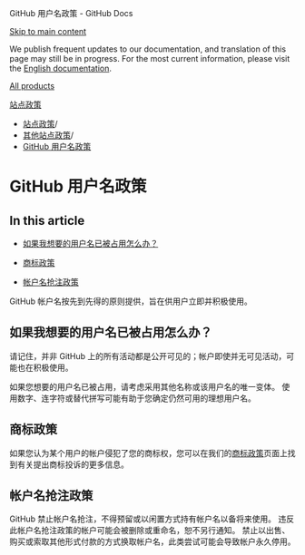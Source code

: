 GitHub 用户名政策 - GitHub Docs

[Skip to main content](#main-content)

We publish frequent updates to our documentation, and translation of this page may still be in progress. For the most current information, please visit the [English documentation](/en).

[All products](/zh)

[站点政策](/zh/site-policy)

* [站点政策](/zh/site-policy)/
* [其他站点政策](/zh/site-policy/other-site-policies)/
* [GitHub 用户名政策](/zh/site-policy/other-site-policies/github-username-policy)

GitHub 用户名政策
==========

In this article
----------

* [如果我想要的用户名已被占用怎么办？](#what-if-the-username-i-want-is-already-taken)

* [商标政策](#trademark-policy)

* [帐户名抢注政策](#name-squatting-policy)

GitHub 帐户名按先到先得的原则提供，旨在供用户立即并积极使用。

[](#what-if-the-username-i-want-is-already-taken)如果我想要的用户名已被占用怎么办？
----------

请记住，并非 GitHub 上的所有活动都是公开可见的；帐户即使并无可见活动，可能也在积极使用。

如果您想要的用户名已被占用，请考虑采用其他名称或该用户名的唯一变体。 使用数字、连字符或替代拼写可能有助于您确定仍然可用的理想用户名。

[](#trademark-policy)商标政策
----------

如果您认为某个用户的帐户侵犯了您的商标权，您可以在我们的[商标政策](/zh/site-policy/content-removal-policies/github-trademark-policy)页面上找到有关提出商标投诉的更多信息。

[](#name-squatting-policy)帐户名抢注政策
----------

GitHub 禁止帐户名抢注，不得预留或以闲置方式持有帐户名以备将来使用。 违反此帐户名抢注政策的帐户可能会被删除或重命名，恕不另行通知。 禁止以出售、购买或索取其他形式付款的方式换取帐户名，此类尝试可能会导致帐户永久停用。
